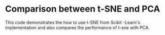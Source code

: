 # Comparison between t-SNE and PCA
This code demonstrates the how to use t-SNE from  Scikit -Learn's implementation and also compares the performance of t-sne with PCA.

